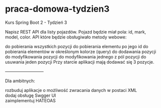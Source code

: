 # praca-domowa-tydzien3
Kurs Spring Boot 2 - Tydzień 3

Napisz REST API dla listy pojazdów. Pojazd będzie miał pola: id, mark, model, color.
API które będzie obsługiwało metody webowe:

do pobierania wszystkich pozycji
do pobierania elementu po jego id
do pobierania elementów w określonym kolorze (query)
do dodawania pozycji
do modyfikowania pozycji
do modyfikowania jednego z pól pozycji
do usuwania jeden pozycji
Przy starcie aplikacji mają dodawać się 3 pozycje.

—————————

Dla ambitnych:

rozbuduj aplikacje o możliwość zwracania danych w postaci XML<br>
dodaj obsługę Swgger UI<br>
zaimplementuj HATEOAS
